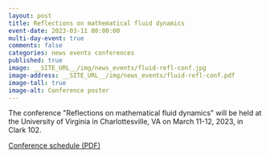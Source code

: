 ```yaml
---
layout: post
title: Reflections on mathematical fluid dynamics
event-date: 2023-03-11 08:00:00
multi-day-event: true
comments: false
categories: news events conferences
published: true
image: __SITE_URL__/img/news_events/fluid-refl-conf.jpg
image-address: __SITE_URL__/img/news_events/fluid-refl-conf.pdf
image-tall: true
image-alt: Conference poster
---
```


The conference "Reflections on mathematical fluid dynamics" will be held at the University of Virginia in Charlottesville, VA on March 11-12, 2023, in Clark 102. 

<a href="{{site.url}}/img/news_events/fluid-refl-conf-schedule.pdf">Conference schedule (PDF)</a>

<!--more-->
